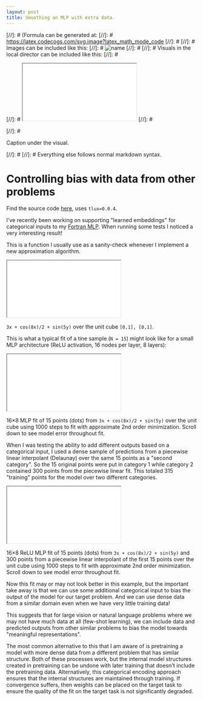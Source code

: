 ```yaml
---
layout: post
title: Smoothing an MLP with extra data.
---
```


[//]: # (Formula can be generated at:
[//]: #   https://latex.codecogs.com/svg.image?latex_math_mode_code
[//]: # 
[//]: # Images can be included like this:
[//]: #   <img class="formula" src="./local-file.svg" title="name"/>
[//]: # 
[//]: # Visuals in the local director can be included like this:
[//]: #   <p class="visual">
[//]: #   <iframe src="./local-file.html">
[//]: #   </iframe>
[//]: #   </p>
[//]: #   <p class="caption">Caption under the visual.</p>
[//]: # 
[//]: # Everything else follows normal markdown syntax.


# Controlling bias with data from other problems
<p class="caption">Find the source code <a href="https://github.com/tchlux/tchlux.github.io/tree/master/research/2022-02_smoothing-with-artificial-data/code.py">here</a>, uses <code>tlux=0.0.4</code>. </p>

I've recently been working on supporting "learned embeddings" for categorical inputs to my [Fortran MLP](https://github.com/tchlux/util/blob/master/util/approximate/plrm/stable/stable_relu.f90). When running some tests I noticed a very interesting result!

This is a function I usually use as a sanity-check whenever I implement a new approximation algorithm.

<p class="visual">
 <iframe src="./test-function.html">
 </iframe>
</p>
<p class="caption"><code>3x + cos(8x)/2 + sin(5y)</code> over the unit cube <code>[0,1], [0,1]</code>.</p>


This is what a typical fit of a tine sample (`N = 15`) might look like for a small MLP architecture (ReLU activation, 16 nodes per layer, 8 layers):

<p class="visual">
 <iframe src="./fit-surface.html">
 </iframe>
</p>
<p class="caption">16×8 MLP fit of 15 points (dots) from <code>3x + cos(8x)/2 + sin(5y)</code> over the unit cube using 1000 steps to fit with approximate 2nd order minimization. Scroll down to see model error throughout fit.</p>


When I was testing the ability to add different outputs based on a categorical input, I used a dense sample of predictions from a piecewise linear interpolant (Delaunay) over the same 15 points as a "second category". So the 15 original points were put in category 1 while category 2 contained 300 points from the piecewise linear fit. This totaled 315 "training" points for the model over two different categories.

<p class="visual">
 <iframe src="./fit-surface-delaunay.html">
 </iframe>
</p>
<p class="caption">16×8 ReLU MLP fit of 15 points (dots) from <code>3x + cos(8x)/2 + sin(5y)</code> and 300 points from a piecewise linear interpolant of the first 15 points over the unit cube using 1000 steps to fit with approximate 2nd order minimization. Scroll down to see model error throughout fit.</p>


Now this fit may or may not look better in this example, but the important take away is that we can use some additional categorical input to bias the output of the model for our target problem. And we can use dense data from a similar domain even when we have very little training data!

This suggests that for large vision or natural language problems where we may not have much data at all (few-shot learning), we can include data and predicted outputs from other similar problems to bias the model towards "meaningful representations".

The most common alternative to this that I am aware of is pretraining a model with more dense data from a different problem that has similar structure. Both of these processes work, but the internal model structures created in pretraining can be undone with later training that doesn't include the pretraining data. Alternatively, this categorical encoding approach ensures that the internal structures are maintained through training. If convergence suffers, then weights can be placed on the target task to ensure the quality of the fit on the target task is not significantly degraded.
